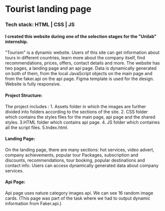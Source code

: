 # Tourist landing page

### Tech stack: HTML | CSS | JS

#### I created this website during one of the selection stages for the "Unilab" internship.

"Tourism" is a dynamic website. Users of this site can get information about tours in different countries, learn more about the company itself, find recommendations, prices, offers, contact details and more. The website has two pages, a landing page and an api page. Data is dynamically generated on both of them, from the local JavaScript objects on the main page and from the faker.api on the api page. Figma template is used for the design. Website is fully responsive.

#### Project Structure:

The project includes : 1. Assets folder in which the images are further divided into folders according to the sections of the site. 2. CSS folder which contains the styles files for the main page, api page and the shared styles. 3.HTML folder which contains api page. 4. JS folder which containes all the script files. 5.Index.html.

#### Landing Page:

On the landing page, there are many sections: hot services, video advert, company achievements, popular tour Packages, subscription and discounts, recommendations, tour booking, popular destinations and contact info. Users can access dynamically generated data about company services.

#### Api Page:

Api page uses nature category images api. We can see 16 random image cards. (This page was part of the task where we had to output dynamic information from Faker.api.)
